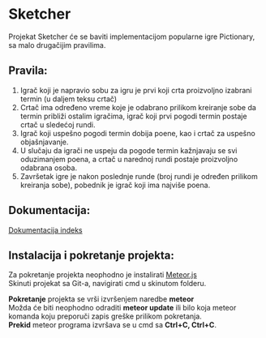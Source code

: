 # Sketcher

Projekat Sketcher će se baviti implementacijom popularne igre Pictionary, sa malo drugačijim pravilima.


## Pravila:
1. Igrač koji je napravio sobu za igru je prvi koji crta proizvoljno izabrani termin (u daljem teksu crtač)</br>
2. Crtač ima određeno vreme koje je odabrano prilikom kreiranje sobe da termin približi ostalim igračima, igrač koji prvi pogodi termin postaje crtač u sledećoj rundi.</br>
3. Igrač koji uspešno pogodi termin dobija poene, kao i crtač za uspešno objašnjavanje.</br>
4. U slučaju da igrači ne uspeju da pogode termin kažnjavaju se svi oduzimanjem poena, a crtač u narednoj rundi postaje proizvoljno odabrana osoba.</br>
5. Završetak igre je nakon poslednje runde (broj rundi je određen prilikom kreiranja sobe), pobednik je igrač koji ima najviše poena.</br>


## Dokumentacija:
[Dokumentacija indeks](/Documents/Readme.md)

## Instalacija i pokretanje projekta:
Za pokretanje projekta neophodno je instalirati <a href="https://www.meteor.com/install">Meteor.js</a> <br/>
Skinuti projekat sa Git-a, navigirati cmd u skinutom folderu.<br/>

<b>Pokretanje</b> projekta se vrši izvršenjem naredbe <b>meteor</b><br/>
Možda će biti neophodno odraditi <b>meteor update</b> ili bilo koja meteor komanda koju preporuči zapis greške prilikom pokretanja. <br/>
<b>Prekid</b> meteor programa izvršava se u cmd sa <b>Ctrl+C, Ctrl+C</b>.
